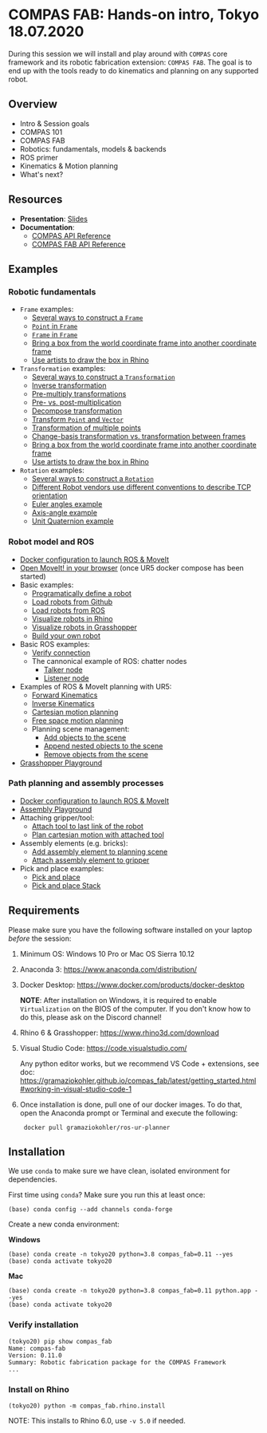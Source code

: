 # COMPAS FAB: Hands-on intro, Tokyo 18.07.2020

During this session we will install and play around with `COMPAS` core framework and its robotic fabrication extension: `COMPAS FAB`. The goal is to end up with the tools ready to do kinematics and planning on any supported robot.

## Overview

* Intro & Session goals
* COMPAS 101
* COMPAS FAB
* Robotics: fundamentals, models & backends
* ROS primer
* Kinematics & Motion planning
* What's next?

## Resources

* **Presentation**: [Slides](https://docs.google.com/presentation/d/1MwbF9ibyxKD2Nxk989vYtSyW_or0pXSVWBnFI-EQtdM/edit?usp=sharing)
* **Documentation**:
  * [COMPAS API Reference](https://compas-dev.github.io/main/api.html)
  * [COMPAS FAB API Reference](https://gramaziokohler.github.io/compas_fab/latest/reference.html)

## Examples

### Robotic fundamentals

* `Frame` examples:
  * [Several ways to construct a `Frame`](examples/001_several_ways_to_construct_frame.py)
  * [`Point` in `Frame`](examples/002_point_in_frame.py)
  * [`Frame` in `Frame`](examples/003_frame_in_frame.py)
  * [Bring a box from the world coordinate frame into another coordinate frame](examples/004_box_from_the_world_to_local.py)
  * [Use artists to draw the box in Rhino](examples/005_box_from_the_world_to_local_rhino.py)
* `Transformation` examples:
  * [Several ways to construct a `Transformation`](examples/006_examples_transformation.py)
  * [Inverse transformation](examples/007_inverse_transformation.py)
  * [Pre-multiply transformations](examples/008_premultiply_transformations.py)
  * [Pre- vs. post-multiplication](examples/009_pre_vs_post_multiplication.py)
  * [Decompose transformation](examples/010_decompose_transformation.py)
  * [Transform `Point` and `Vector`](examples/011_transform_point_and_vector.py)
  * [Transformation of multiple points](examples/012_transform_multiple.py)
  * [Change-basis transformation vs. transformation between frames](examples/013_change_basis_vs_between_frames.py)
  * [Bring a box from the world coordinate frame into another coordinate frame](examples/014_box_from_the_world_to_local.py)
  * [Use artists to draw the box in Rhino](examples/015_box_from_the_world_to_local_rhino.py)
* `Rotation` examples:
  * [Several ways to construct a `Rotation`](examples/016_several_ways_to_construct_rotation.py)
  * [Different Robot vendors use different conventions to describe TCP orientation](examples/017_robot_tcp_orientations.py)
  * [Euler angles example](examples/018_euler_angles.py)
  * [Axis-angle example](examples/019_axis_angle.py)
  * [Unit Quaternion example](examples/020_quaternion.py)

### Robot model and ROS

* [Docker configuration to launch ROS & MoveIt](docker/)
* [Open MoveIt! in your browser](http://localhost:8080/vnc.html?resize=scale&autoconnect=true) (once UR5 docker compose has been started)
* Basic examples:
  * [Programatically define a robot](examples/021_define_model.py)
  * [Load robots from Github](examples/022_robot_from_github.py)
  * [Load robots from ROS](examples/023_robot_from_ros.py)
  * [Visualize robots in Rhino](examples/024_robot_artist_rhino.py)
  * [Visualize robots in Grasshopper](examples/025_robot_artist_grasshopper.ghx)
  * [Build your own robot](examples/026_build_your_own_robot.py)
* Basic ROS examples:
  * [Verify connection](examples/027_check_connection.py)
  * The cannonical example of ROS: chatter nodes
    * [Talker node](examples/028_ros_hello_world_talker.py)
    * [Listener node](examples/029_ros_hello_world_listener.py)
* Examples of ROS & MoveIt planning with UR5:
  * [Forward Kinematics](examples/030_forward_kinematics_ros_loader.py)
  * [Inverse Kinematics](examples/031_inverse_kinematics_ros_loader.py)
  * [Cartesian motion planning](examples/032_plan_cartesian_motion_ros_loader.py)
  * [Free space motion planning](examples/033_plan_motion_ros_loader.py)
  * Planning scene management:
    * [Add objects to the scene](examples/034_add_collision_mesh.py)
    * [Append nested objects to the scene](examples/035_append_collision_meshes.py)
    * [Remove objects from the scene](examples/036_remove_collision_mesh.py)
* [Grasshopper Playground](examples/038_robot_playground_ur5.ghx)

### Path planning and assembly processes

* [Docker configuration to launch ROS & MoveIt](docker/)
* [Assembly Playground](examples/050_robot_assembly.ghx)
* Attaching gripper/tool:
  * [Attach tool to last link of the robot](examples/041_attach_tool.py)
  * [Plan cartesian motion with attached tool](examples/042_plan_cartesian_motion_with_attached_tool.py)
* Assembly elements (e.g. bricks):
  * [Add assembly element to planning scene](examples/043_create_element_and_add_to_planning_scene.py)
  * [Attach assembly element to gripper](examples/044_add_element_as_attached_collision_object.py)
* Pick and place examples:
  * [Pick and place](examples/045_pick_and_place.py)
  * [Pick and place Stack](examples/046_pick_and_place_stack.py)

## Requirements

Please make sure you have the following software installed on your laptop *before* the session:

1. Minimum OS: Windows 10 Pro or Mac OS Sierra 10.12
2. Anaconda 3: https://www.anaconda.com/distribution/
3. Docker Desktop: https://www.docker.com/products/docker-desktop

    **NOTE**: After installation on Windows, it is required to enable `Virtualization` on the BIOS of the computer. If you don't know how to do this, please ask on the Discord channel!

4. Rhino 6 & Grasshopper: https://www.rhino3d.com/download
5. Visual Studio Code: https://code.visualstudio.com/

    Any python editor works, but we recommend VS Code + extensions, see doc: https://gramaziokohler.github.io/compas_fab/latest/getting_started.html#working-in-visual-studio-code-1

6. Once installation is done, pull one of our docker images. To do that, open the Anaconda prompt or Terminal and execute the following:

        docker pull gramaziokohler/ros-ur-planner

## Installation

We use `conda` to make sure we have clean, isolated environment for dependencies.

First time using `conda`? Make sure you run this at least once:

    (base) conda config --add channels conda-forge

Create a new conda environment:

**Windows**

    (base) conda create -n tokyo20 python=3.8 compas_fab=0.11 --yes
    (base) conda activate tokyo20

**Mac**

    (base) conda create -n tokyo20 python=3.8 compas_fab=0.11 python.app --yes
    (base) conda activate tokyo20

### Verify installation

    (tokyo20) pip show compas_fab
    Name: compas-fab
    Version: 0.11.0
    Summary: Robotic fabrication package for the COMPAS Framework
    ...

### Install on Rhino

    (tokyo20) python -m compas_fab.rhino.install

NOTE: This installs to Rhino 6.0, use `-v 5.0` if needed.
